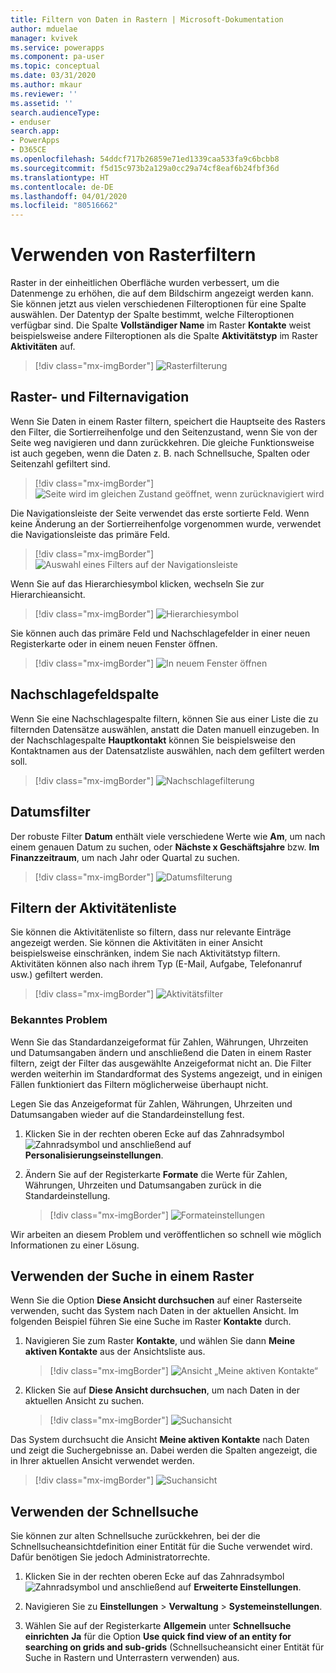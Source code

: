 ```yaml
---
title: Filtern von Daten in Rastern | Microsoft-Dokumentation
author: mduelae
manager: kvivek
ms.service: powerapps
ms.component: pa-user
ms.topic: conceptual
ms.date: 03/31/2020
ms.author: mkaur
ms.reviewer: ''
ms.assetid: ''
search.audienceType:
- enduser
search.app:
- PowerApps
- D365CE
ms.openlocfilehash: 54ddcf717b26859e71ed1339caa533fa9c6bcbb8
ms.sourcegitcommit: f5d15c973b2a129a0cc29a74cf8eaf6b24fbf36d
ms.translationtype: HT
ms.contentlocale: de-DE
ms.lasthandoff: 04/01/2020
ms.locfileid: "80516662"
---
```

# <a name="use-grid-filters"></a>Verwenden von Rasterfiltern 

Raster in der einheitlichen Oberfläche wurden verbessert, um die Datenmenge zu erhöhen, die auf dem Bildschirm angezeigt werden kann. Sie können jetzt aus vielen verschiedenen Filteroptionen für eine Spalte auswählen. Der Datentyp der Spalte bestimmt, welche Filteroptionen verfügbar sind. Die Spalte **Vollständiger Name** im Raster **Kontakte** weist beispielsweise andere Filteroptionen als die Spalte **Aktivitätstyp** im Raster **Aktivitäten** auf.


   > [!div class="mx-imgBorder"]
   > ![Rasterfilterung](media/filter-options.png "Rasterfilterung")
   

## <a name="grid-and-filter-navigation"></a>Raster- und Filternavigation

Wenn Sie Daten in einem Raster filtern, speichert die Hauptseite des Rasters den Filter, die Sortierreihenfolge und den Seitenzustand, wenn Sie von der Seite weg navigieren und dann zurückkehren. Die gleiche Funktionsweise ist auch gegeben, wenn die Daten z. B. nach Schnellsuche, Spalten oder Seitenzahl gefiltert sind. 

   > [!div class="mx-imgBorder"]
   > ![Seite wird im gleichen Zustand geöffnet, wenn zurücknavigiert wird](media/grid-remember-state-on-back-navigate.gif "Seite wird im gleichen Zustand geöffnet, wenn zurücknavigiert wird")

Die Navigationsleiste der Seite verwendet das erste sortierte Feld. Wenn keine Änderung an der Sortierreihenfolge vorgenommen wurde, verwendet die Navigationsleiste das primäre Feld.

   > [!div class="mx-imgBorder"]
   > ![Auswahl eines Filters auf der Navigationsleiste](media/jumpbar-filter-on-sorted-column.gif "Auswahl eines Filters auf der Navigationsleiste")
  
Wenn Sie auf das Hierarchiesymbol klicken, wechseln Sie zur Hierarchieansicht.

   > [!div class="mx-imgBorder"]
   > ![Hierarchiesymbol](media/grid-row-hierarchy-icon.png "Hierarchiesymbol")

Sie können auch das primäre Feld und Nachschlagefelder in einer neuen Registerkarte oder in einem neuen Fenster öffnen.

   > [!div class="mx-imgBorder"]
   > ![In neuem Fenster öffnen](media/newtab.png "In neuem Fenster öffnen")
  
  
## <a name="lookup-field-column"></a>Nachschlagefeldspalte

Wenn Sie eine Nachschlagespalte filtern, können Sie aus einer Liste die zu filternden Datensätze auswählen, anstatt die Daten manuell einzugeben. In der Nachschlagespalte **Hauptkontakt** können Sie beispielsweise den Kontaktnamen aus der Datensatzliste auswählen, nach dem gefiltert werden soll.

   > [!div class="mx-imgBorder"]
   > ![Nachschlagefilterung](media/lookup-filter.png "Nachschlagefilterung")

## <a name="date-filter"></a>Datumsfilter

Der robuste Filter **Datum** enthält viele verschiedene Werte wie **Am**, um nach einem genauen Datum zu suchen, oder **Nächste x Geschäftsjahre** bzw. **Im Finanzzeitraum**, um nach Jahr oder Quartal zu suchen.

   > [!div class="mx-imgBorder"]
   > ![Datumsfilterung](media/date-filter.png "Datumsfilterung")

## <a name="filter-the-list-of-activities"></a>Filtern der Aktivitätenliste

Sie können die Aktivitätenliste so filtern, dass nur relevante Einträge angezeigt werden. Sie können die Aktivitäten in einer Ansicht beispielsweise einschränken, indem Sie nach Aktivitätstyp filtern. Aktivitäten können also nach ihrem Typ (E-Mail, Aufgabe, Telefonanruf usw.) gefiltert werden.


   > [!div class="mx-imgBorder"]
   > ![Aktivitätsfilter](media/activity_filter.png "Aktivitätsfilter")


### <a name="known-issue"></a>Bekanntes Problem 

Wenn Sie das Standardanzeigeformat für Zahlen, Währungen, Uhrzeiten und Datumsangaben ändern und anschließend die Daten in einem Raster filtern, zeigt der Filter das ausgewählte Anzeigeformat nicht an. Die Filter werden weiterhin im Standardformat des Systems angezeigt, und in einigen Fällen funktioniert das Filtern möglicherweise überhaupt nicht. 

Legen Sie das Anzeigeformat für Zahlen, Währungen, Uhrzeiten und Datumsangaben wieder auf die Standardeinstellung fest. 

1. Klicken Sie in der rechten oberen Ecke auf das Zahnradsymbol ![Zahnradsymbol](media/selection-rule-gear-button.png) und anschließend auf **Personalisierungseinstellungen**.

2. Ändern Sie auf der Registerkarte **Formate** die Werte für Zahlen, Währungen, Uhrzeiten und Datumsangaben zurück in die Standardeinstellung.

    > [!div class="mx-imgBorder"] 
    > ![Formateinstellungen](media/default-format.png "Formateinstellungen")
    
Wir arbeiten an diesem Problem und veröffentlichen so schnell wie möglich Informationen zu einer Lösung.

  
## <a name="use-search-on-a-grid"></a>Verwenden der Suche in einem Raster

Wenn Sie die Option **Diese Ansicht durchsuchen** auf einer Rasterseite verwenden, sucht das System nach Daten in der aktuellen Ansicht. Im folgenden Beispiel führen Sie eine Suche im Raster **Kontakte** durch.

1. Navigieren Sie zum Raster **Kontakte**, und wählen Sie dann **Meine aktiven Kontakte** aus der Ansichtsliste aus.

    > [!div class="mx-imgBorder"]
    > ![Ansicht „Meine aktiven Kontakte“](media/myactive-contacts-view.png "Ansicht „Meine aktiven Kontakte“")

2. Klicken Sie auf **Diese Ansicht durchsuchen**, um nach Daten in der aktuellen Ansicht zu suchen.

    > [!div class="mx-imgBorder"]
    > ![Suchansicht](media/search-view.png "Diese Ansicht durchsuchen")

Das System durchsucht die Ansicht **Meine aktiven Kontakte** nach Daten und zeigt die Suchergebnisse an. Dabei werden die Spalten angezeigt, die in Ihrer aktuellen Ansicht verwendet werden.

   > [!div class="mx-imgBorder"]
   > ![Suchansicht](media/search-view2.png "Suchergebnisse des Befehls „Diese Ansicht durchsuchen“")


## <a name="use-the-quick-find-search-experience"></a>Verwenden der Schnellsuche

Sie können zur alten Schnellsuche zurückkehren, bei der die Schnellsucheansichtdefinition einer Entität für die Suche verwendet wird. Dafür benötigen Sie jedoch Administratorrechte.

1. Klicken Sie in der rechten oberen Ecke auf das Zahnradsymbol ![Zahnradsymbol](media/selection-rule-gear-button.png) und anschließend auf **Erweiterte Einstellungen**.

2. Navigieren Sie zu **Einstellungen** > **Verwaltung** > **Systemeinstellungen**.

3. Wählen Sie auf der Registerkarte **Allgemein** unter **Schnellsuche einrichten** **Ja** für die Option **Use quick find view of an entity for searching on grids and sub-grids** (Schnellsucheansicht einer Entität für Suche in Rastern und Unterrastern verwenden) aus.



